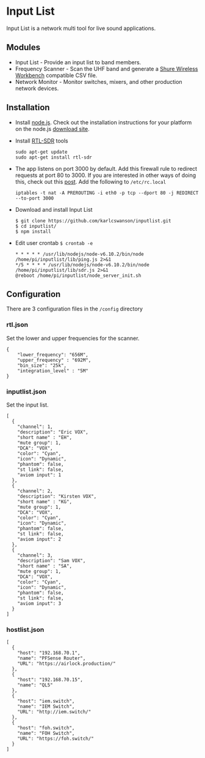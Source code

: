 # Input List
Input List is a network multi tool for live sound applications.  

## Modules
* Input List - Provide an input list to band members.
* Frequency Scanner - Scan the UHF band and generate a [Shure Wireless Workbench](http://www.shure.com/americas/products/software/wireless-workbench/wireless-workbench-6) compatible CSV file.
* Network Monitor - Monitor switches, mixers, and other production network devices.

## Installation
* Install [node.js](https://nodejs.org).  Check out the installation  instructions for your platform on the node.js [download site](https://nodejs.org/en/download/).
* Install [RTL-SDR](http://osmocom.org/projects/sdr/wiki/rtl-sdr) tools

  ```
  sudo apt-get update
  sudo apt-get install rtl-sdr
  ```

* The app listens on port 3000 by default.  Add this firewall rule to redirect requests at port 80 to 3000.  If you are interested in other ways of doing this, check out this [post](https://eladnava.com/binding-nodejs-port-80-using-nginx/).
Add the following to `/etc/rc.local`
  ```
  iptables -t nat -A PREROUTING -i eth0 -p tcp --dport 80 -j REDIRECT --to-port 3000
  ```

* Download and install Input List
  ```
  $ git clone https://github.com/karlcswanson/inputlist.git
  $ cd inputlist/
  $ npm install
  ```

* Edit user crontab `$ crontab -e`
  ```
  * * * * * /usr/lib/nodejs/node-v6.10.2/bin/node /home/pi/inputlist/lib/ping.js 2>&1
  */5 * * * * /usr/lib/nodejs/node-v6.10.2/bin/node /home/pi/inputlist/lib/sdr.js 2>&1
  @reboot /home/pi/inputlist/node_server_init.sh
  ```

## Configuration
There are 3 configuration files in the `/config` directory

### rtl.json
Set the lower and upper frequencies for the scanner.
```
{
    "lower_frequency": "656M",
    "upper_frequency" : "692M",
    "bin_size": "25k",
    "integration_level" : "5M"
}
```

### inputlist.json
Set the input list.
```
[
  {
    "channel": 1,
    "description": "Eric VOX",
    "short name" : "EH",
    "mute group": 1,
    "DCA": "VOX",
    "color": "Cyan",
    "icon": "Dynamic",
    "phantom": false,
    "st link": false,
    "aviom input": 1
  },
  {
    "channel": 2,
    "description": "Kirsten VOX",
    "short name" : "KG",
    "mute group": 1,
    "DCA": "VOX",
    "color": "Cyan",
    "icon": "Dynamic",
    "phantom": false,
    "st link": false,
    "aviom input": 2
  },
  {
    "channel": 3,
    "description": "Sam VOX",
    "short name" : "SA",
    "mute group": 1,
    "DCA": "VOX",
    "color": "Cyan",
    "icon": "Dynamic",
    "phantom": false,
    "st link": false,
    "aviom input": 3
  }
]
```

### hostlist.json
```
[
  {
    "host": "192.168.70.1",
    "name": "PFSense Router",
    "URL": "https://airlock.production/"
  },
  {
    "host": "192.168.70.15",
    "name": "QL5"
  },
  {
    "host": "iem.switch",
    "name": "IEM Switch",
    "URL": "http://iem.switch/"
  },
  {
    "host": "foh.switch",
    "name": "FOH Switch",
    "URL": "https://foh.switch/"
  }
]
```
